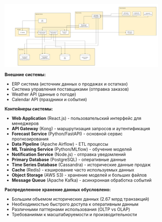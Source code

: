 ![alt text](architecture.png)

**Внешние системы:**
- ERP система (источник данных о продажах и остатках)
- Система управления поставщиками (отправка заказов)
- Weather API (данные о погоде)
- Calendar API (праздники и события)

**Контейнеры системы:**
- **Web Application** (React.js) - пользовательский интерфейс для менеджеров
- **API Gateway** (Kong) - маршрутизация запросов и аутентификация
- **Forecast Service** (Python/FastAPI) - основной сервис прогнозирования
- **Data Pipeline** (Apache Airflow) - ETL процессы
- **ML Training Service** (Python/MLflow) - обучение моделей
- **Notification Service** (Node.js) - отправка уведомлений
- **Primary Database** (PostgreSQL) - оперативные данные
- **Time Series Database** (Cassandra) - исторические данные продаж
- **Cache** (Redis) - кэширование часто используемых данных
- **Object Storage** (AWS S3) - хранение моделей и больших файлов
- **Message Queue** (Apache Kafka) - асинхронная обработка событий

**Распределенное хранение данных обусловлено:**
- Большим объемом исторических данных (2.67 млрд транзакций)
- Необходимостью быстрого доступа к оперативным данным
- Различными паттернами использования (OLTP vs OLAP)
- Требованиями к масштабируемости и производительности